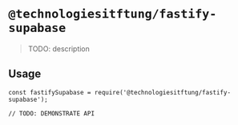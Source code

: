 # `@technologiesitftung/fastify-supabase`

> TODO: description

## Usage

```
const fastifySupabase = require('@technologiesitftung/fastify-supabase');

// TODO: DEMONSTRATE API
```
